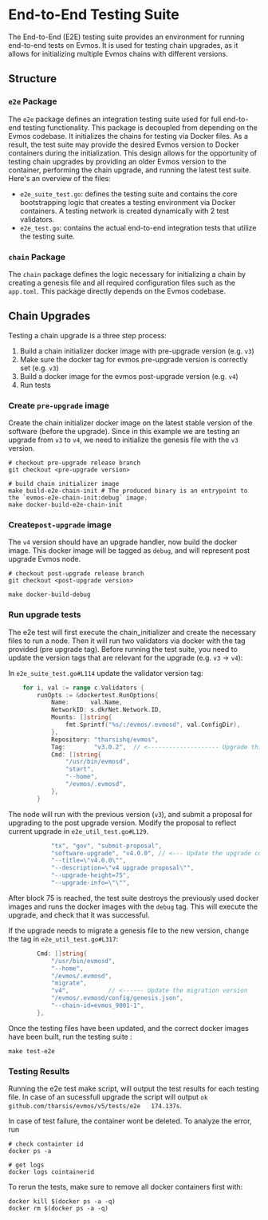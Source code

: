 # End-to-End Testing Suite

The End-to-End (E2E) testing suite provides an environment for running end-to-end tests on Evmos. It is used for testing chain upgrades, as it allows for initializing multiple Evmos chains with different versions.

## Structure

### `e2e` Package

The `e2e` package defines an integration testing suite used for full end-to-end testing functionality. This package is decoupled from depending on the Evmos codebase. It initializes the chains for testing via Docker files. As a result, the test suite may provide the desired Evmos version to Docker containers during the initialization. This design allows for the opportunity of testing chain upgrades by providing an older Evmos version to the container, performing the chain upgrade, and running the latest test suite. Here's an overview of the files:

* `e2e_suite_test.go`: defines the testing suite and contains the core bootstrapping logic that creates a testing environment via Docker containers. A testing network is created dynamically with 2 test validators.
* `e2e_test.go`: contains the actual end-to-end integration tests that utilize the testing suite.

### `chain` Package

The `chain` package defines the logic necessary for initializing a chain by creating a genesis file and all required configuration files such as the `app.toml`. This package directly depends on the Evmos codebase.

## Chain Upgrades

Testing a chain upgrade is a three step process:

1. Build a chain initializer docker image with pre-upgrade version (e.g. `v3`)
2. Make sure the docker tag for evmos pre-upgrade version is correctly set (e.g. `v3`)
3. Build a docker image for the evmos post-upgrade version (e.g. `v4`)
4. Run tests

### Create `pre-upgrade` image

Create the chain initializer docker image on the latest stable version of the software (before the upgrade). Since in this example we are testing an upgrade from `v3` to `v4`, we need to initialize the genesis file with the `v3` version.

```shell
# checkout pre-upgrade release branch
git checkout <pre-upgrade version>

# build chain initializer image
make build-e2e-chain-init # The produced binary is an entrypoint to the `evmos-e2e-chain-init:debug` image.
make docker-build-e2e-chain-init
```

### Create`post-upgrade` image

The `v4` version should have an upgrade handler, now build the docker image. This docker image will be tagged as `debug`,
and will represent post upgrade Evmos node.

```shell
# checkout post-upgrade release branch
git checkout <post-upgrade version>

make docker-build-debug
```

### Run upgrade tests

The e2e test will first execute the chain_initializer and create the necessary files to run a node. Then it will run two validators via docker with the tag provided (pre upgrade tag). Before running the test suite, you need to update the version tags that are relevant for the upgrade (e.g. `v3` -> `v4`):

In `e2e_suite_test.go#L114` update the validator version tag:

```go
	for i, val := range c.Validators {
		runOpts := &dockertest.RunOptions{
			Name:      val.Name,
			NetworkID: s.dkrNet.Network.ID,
			Mounts: []string{
				fmt.Sprintf("%s/:/evmos/.evmosd", val.ConfigDir),
			},
			Repository: "tharsishq/evmos",
			Tag:        "v3.0.2",  // <-------------------- Upgrade this tag to reflect pre upgrade version
			Cmd: []string{
				"/usr/bin/evmosd",
				"start",
				"--home",
				"/evmos/.evmosd",
			},
		}
```

The node will run with the previous version (`v3`), and submit a proposal for upgrading to the post upgrade version. Modify the proposal to reflect current upgrade in `e2e_util_test.go#L129`.

```go
			"tx", "gov", "submit-proposal",
			"software-upgrade", "v4.0.0", // <--- Update the upgrade currently in testing
			"--title=\"v4.0.0\"",
			"--description=\"v4 upgrade proposal\"",
			"--upgrade-height=75",
			"--upgrade-info=\"\"",
```
After block 75 is reached, the test suite destroys the previously used docker images and runs the docker images with the `debug` tag. This will execute the upgrade, and check that it was successful.

If the upgrade needs to migrate a genesis file to the new version, change the tag in `e2e_util_test.go#L317`:

```go
		Cmd: []string{
			"/usr/bin/evmosd",
			"--home",
			"/evmos/.evmosd",
			"migrate",
			"v4",           // <------ Update the migration version
			"/evmos/.evmosd/config/genesis.json",
			"--chain-id=evmos_9001-1",
		},
```

Once the testing files have been updated, and the correct docker images have been built, run the testing suite :

```shell
make test-e2e
```


### Testing Results

Running the e2e test make script, will output the test results for each testing file. In case of an sucessfull upgrade the script will output `ok  	github.com/tharsis/evmos/v5/tests/e2e	174.137s`.

In case of test failure, the container wont be deleted. To analyze the error, run

```shell
# check containter id
docker ps -a

# get logs
docker logs cointainerid
```

To rerun the tests, make sure to remove all docker containers first with:

```
docker kill $(docker ps -a -q)
docker rm $(docker ps -a -q)
```